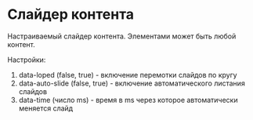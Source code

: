 # Слайдер контента

Настраиваемый слайдер контента. Элементами может быть любой контент.

Настройки:
1. data-loped (false, true) - включение перемотки слайдов по кругу
2. data-auto-slide (false, true) - включение автоматического листания слайдов
3. data-time (число ms) - время в ms через которое автоматически меняется слайд
